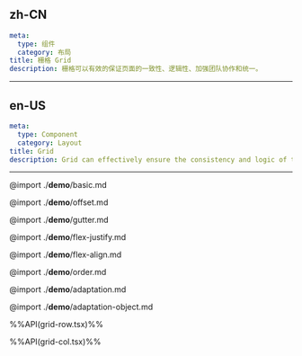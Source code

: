 ## zh-CN
```yaml
meta:
  type: 组件
  category: 布局
title: 栅格 Grid
description: 栅格可以有效的保证页面的一致性、逻辑性、加强团队协作和统一。
```

---
## en-US
```yaml
meta:
  type: Component
  category: Layout
title: Grid
description: Grid can effectively ensure the consistency and logic of the page, strengthen teamwork and unity.
```
---

@import ./__demo__/basic.md

@import ./__demo__/offset.md

@import ./__demo__/gutter.md

@import ./__demo__/flex-justify.md

@import ./__demo__/flex-align.md

@import ./__demo__/order.md

@import ./__demo__/adaptation.md

@import ./__demo__/adaptation-object.md

%%API(grid-row.tsx)%%

%%API(grid-col.tsx)%%
